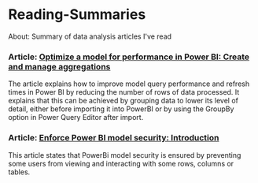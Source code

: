 # Reading-Summaries
About: Summary of data analysis articles I've read

### Article: [Optimize a model for performance in Power BI: Create and manage aggregations](https://learn.microsoft.com/en-us/training/modules/optimize-model-power-bi/6-aggregations) 
The article explains how to improve model query performance and refresh times in Power BI by reducing the number of rows of data processed. It explains that this can be achieved by grouping data to lower its level of detail, either before importing it into PowerBI or by using the GroupBy option in Power Query Editor after import.

### Article: [Enforce Power BI model security: Introduction](https://learn.microsoft.com/en-us/training/modules/enforce-power-bi-model-security/1-introduction)
This article states that PowerBi model security is ensured by preventing some users from viewing and interacting with some rows, columns or tables.

